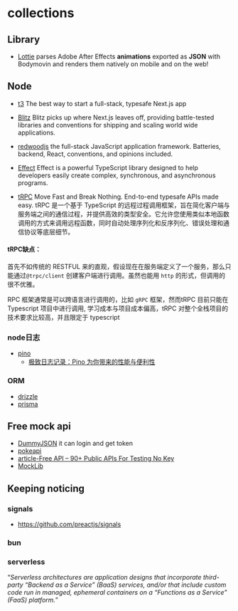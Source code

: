 # collections

## Library
- [Lottie](https://airbnb.io/lottie/#/) parses Adobe After Effects **animations** exported as **JSON** with Bodymovin and renders them natively on mobile and on the web!

## Node

- [t3](https://github.com/t3-oss/create-t3-app) The best way to start a full-stack, typesafe Next.js app
- [Blitz](https://blitzjs.com/) Blitz picks up where Next.js leaves off, providing battle-tested libraries and conventions for shipping and scaling world wide applications.
- [redwoodjs](https://redwoodjs.com/) the full-stack JavaScript application framework. Batteries, backend, React, conventions, and opinions included.

- [Effect](https://effect.website/docs/introduction) Effect is a powerful TypeScript library designed to help developers easily create complex, synchronous, and asynchronous programs.

- [tRPC](https://trpc.io/) Move Fast and Break Nothing. End-to-end typesafe APIs made easy.
  tRPC 是一个基于 TypeScript 的远程过程调用框架，旨在简化客户端与服务端之间的通信过程，并提供高效的类型安全。它允许您使用类似本地函数调用的方式来调用远程函数，同时自动处理序列化和反序列化、错误处理和通信协议等底层细节。

#### tRPC缺点：

首先不如传统的 RESTFUL 来的直观，假设现在在服务端定义了一个服务，那么只能通过`@trpc/client` 创建客户端进行调用。虽然也能用 `http` 的形式，但调用的很不优雅。

RPC 框架通常是可以跨语言进行调用的，比如 `gRPC` 框架，然而tRPC 目前只能在 Typescript 项目中进行调用, 学习成本与项目成本偏高，tRPC 对整个全栈项目的技术要求比较高，并且限定于 typescript

### node日志

- [pino](https://github.com/pinojs/pino)
  - [极致日志记录：Pino 为你带来的性能与便利性](https://mp.weixin.qq.com/s/ZXyu4Bgr3ysl2OP0kG_fgQ)

### ORM

- [drizzle](https://orm.drizzle.team/)
- [prisma](https://www.prisma.io/docs/orm/overview/introduction/what-is-prisma)

## Free mock api

- [DummyJSON](https://dummyjson.com/) it can login and get token
- [pokeapi](https://pokeapi.co/docs/v2)
- [article-Free API – 90+ Public APIs For Testing No Key](https://apipheny.io/free-api/#apis-without-key)
- [MockLib](https://www.mocklib.com/)

## Keeping noticing

### signals

- https://github.com/preactjs/signals

### bun

### serverless

“_Serverless architectures are application designs that incorporate third-party “Backend as a Service” (BaaS) services, and/or that include custom code run in managed, ephemeral containers on a “Functions as a Service” (FaaS) platform._”
